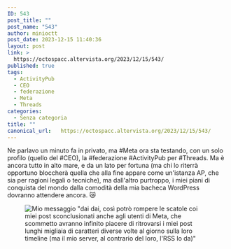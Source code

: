 ```yaml
---
ID: 543
post_title: ""
post_name: "543"
author: minioctt
post_date: 2023-12-15 11:40:36
layout: post
link: >
  https://octospacc.altervista.org/2023/12/15/543/
published: true
tags:
  - ActivityPub
  - CEO
  - federazione
  - Meta
  - Threads
categories:
  - Senza categoria
title: ""
canonical_url:   https://octospacc.altervista.org/2023/12/15/543/
---
```

<!-- wp:paragraph -->
<p>Ne parlavo un minuto fa in privato, ma #Meta ora sta testando, con un solo profilo (quello del #CEO), la #federazione #ActivityPub per #Threads. Ma è ancora tutto in alto mare, e da un lato per fortuna (ma chi lo riterrà opportuno bloccherà quella che alla fine appare come un'istanza AP, che sia per ragioni legali o tecniche), ma dall'altro purtroppo, i miei piani di conquista del mondo dalla comodità della mia bacheca WordPress dovranno attendere ancora. 😿️</p>
<!-- /wp:paragraph -->

<!-- wp:paragraph -->
<p></p>
<!-- /wp:paragraph -->

<!-- wp:image {"id":544,"sizeSlug":"full","linkDestination":"none"} -->
<figure class="wp-block-image size-full"><img src="{{site.cdnurl}}/assets/uploads/2023/12/image-11.png" alt="Mio messaggio &quot;dai dai, così potrò rompere le scatole coi miei post sconclusionati anche agli utenti di Meta, che scommetto avranno infinito piacere di ritrovarsi i miei post lunghi migliaia di caratteri diverse volte al giorno sulla loro timeline
(ma il mio server, al contrario del loro, l'RSS lo da)&quot;" class="wp-image-544"/></figure>
<!-- /wp:image -->